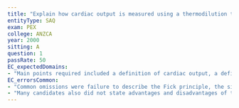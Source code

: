 ```yaml
---
title: "Explain how cardiac output is measured using a thermodilution technique?"
entityType: SAQ
exam: PEX
college: ANZCA
year: 2000
sitting: A
question: 1
passRate: 50
EC_expectedDomains:
- "Main points required included a definition of cardiac output, a definition and description of the Fick principle, an accurate description of the technique, a description of the temperature/time curve generated, advantages and disadvantages, and errors in the technique."
EC_errorsCommon:
- "Common omissions were failure to describe the Fick principle, the site of injection, to accurately draw the temperature/time curve, or appreciate that the area under the temperature/time curve is inversely proportional to the cardiac output."
- "Many candidates also did not state advantages and disadvantages of the technique."
---
```

